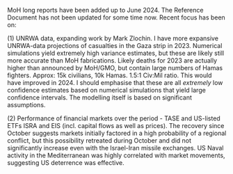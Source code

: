 MoH long reports have been added up to June 2024. The Reference Document has not been updated for some time now. Recent focus has been on:

(1) UNRWA data, expanding work by Mark Zlochin. I have more expansive UNRWA-data projections of casualties in the Gaza strip in 2023. Numerical simulations yield extremely high variance estimates, but these are likely still more accurate than MoH fabrications. Likely deaths for 2023 are actually higher than announced by MoH/GMO, but contain large numbers of Hamas fighters. Approx: 15k civilians, 10k Hamas. 1.5:1 Civ:Mil ratio. This would have improved in 2024. I should emphasise that these are all *extremely* low confidence estimates based on numerical simulations that yield large confidence intervals. The modelling itself is based on significant assumptions.

(2) Performance of financial markets over the period - TASE and US-listed ETFs ISRA and EIS (incl. capital flows as well as prices). The recovery since October suggests markets initially factored in a high probability of a regional conflict, but this possibility retreated during October and did not significantly increase even with the Israel-Iran missile exchanges. US Naval activity in the Mediterranean was highly correlated with market movements, suggesting US deterrence was effective.
